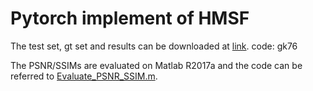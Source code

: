 # Pytorch implement of HMSF

The test set, gt set and results can be downloaded at [link](https://pan.baidu.com/s/1o9E_ofzxisyv-DGppx8Alw). code: gk76 

The PSNR/SSIMs are evaluated on Matlab R2017a and the code can be referred to [Evaluate_PSNR_SSIM.m](https://github.com/yulunzhang/RCAN/blob/master/RCAN_TestCode/Evaluate_PSNR_SSIM.m).

